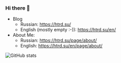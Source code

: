 ### Hi there 👋

* Blog
  * Russian: https://htrd.su/
  * English (mostly empty :-)): https://htrd.su/en/
* About Me:
  * Russian: https://htrd.su/page/about/
  * English: https://htrd.su/en/page/about/

![GitHub stats](https://github-readme-stats.vercel.app/api?username=h4tr3d&show_icons=true)

<!--
**h4tr3d/h4tr3d** is a ✨ _special_ ✨ repository because its `README.md` (this file) appears on your GitHub profile.

Here are some ideas to get you started:

- 🔭 I’m currently working on ...
- 🌱 I’m currently learning ...
- 👯 I’m looking to collaborate on ...
- 🤔 I’m looking for help with ...
- 💬 Ask me about ...
- 📫 How to reach me: ...
- 😄 Pronouns: ...
- ⚡ Fun fact: ...
-->
